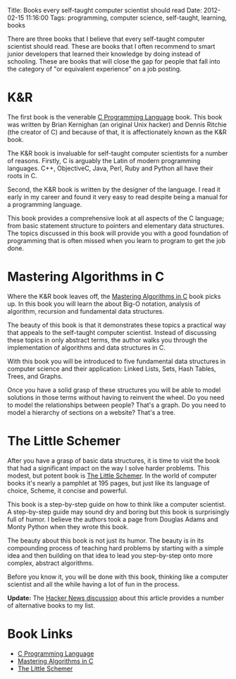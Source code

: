 Title: Books every self-taught computer scientist should read
Date: 2012-02-15 11:16:00
Tags: programming, computer science, self-taught, learning, books

There are three books that I believe that every self-taught computer
scientist should read.  These are books that I often recommend to
smart junior developers that learned their knowledge by doing instead
of schooling. These are books that will close the gap for people that
fall into the category of "or equivalent experience" on a job posting.

# K&R

The first book is the venerable [C Programming
Language](http://amzn.to/zUOn2s) book. This book was written by Brian
Kernighan (an original Unix hacker) and Dennis Ritchie (the creator of
C) and because of that, it is affectionately known as the K&R book.

The K&R book is invaluable for self-taught computer scientists for a
number of reasons.  Firstly, C is arguably the Latin of modern
programming languages. C++, ObjectiveC, Java, Perl, Ruby and Python all have
their roots in C.

Second, the K&R book is written by the designer of the language. I
read it early in my career and found it very easy to read despite
being a manual for a programming language.

This book provides a comprehensive look at all aspects of the C
language; from basic statement structure to pointers and elementary
data structures. The topics discussed in this book will provide you
with a good foundation of programming that is often missed when you
learn to program to get the job done.

# Mastering Algorithms in C

Where the K&R book leaves off, the [Mastering Algorithms in
C](http://amzn.to/yIiWbR) book picks up. In this book you will learn
the about Big-O notation, analysis of algorithm, recursion
and fundamental data structures.

The beauty of this book is that it demonstrates these topics a
practical way that appeals to the self-taught computer
scientist. Instead of discussing these topics in only abstract terms,
the author walks you through the implementation of algorithms and data
structures in C.

With this book you will be introduced to five fundamental data
structures in computer science and their application: Linked Lists,
Sets, Hash Tables, Trees, and Graphs.

Once you have a solid grasp of these structures you will be able to
model solutions in those terms without having to reinvent the
wheel.  Do you need to model the relationships between people?  That's
a graph.  Do you need to model a hierarchy of sections on a website?
That's a tree.

# The Little Schemer

After you have a grasp of basic data structures, it is time to visit
the book that had a significant impact on the way I solve harder
problems.  This modest, but potent book is [The Little
Schemer](http://amzn.to/z2FOF7).  In the world of computer books it's
nearly a pamphlet at 195 pages, but just like its language of choice,
Scheme, it concise and powerful.

This book is a step-by-step guide on how to think like a computer
scientist.  A step-by-step guide may sound dry and boring but this
book is surprisingly full of humor.  I believe the authors took a page
from Douglas Adams and Monty Python when they wrote this book.

The beauty about this book is not just its humor.  The beauty is in
its compounding process of teaching hard problems by starting with a
simple idea and then building on that idea to lead you step-by-step
onto more complex, abstract algorithms.

Before you know it, you will be done with this book, thinking like a
computer scientist and all the while having a lot of fun in the
process.

**Update:** The [Hacker News discussion](http://news.ycombinator.com/item?id=3595599) about this article provides a number of
alternative books to my list.  

# Book Links

* [C Programming Language](http://amzn.to/zUOn2s)
* [Mastering Algorithms in C](http://amzn.to/yIiWbR)
* [The Little Schemer](http://amzn.to/z2FOF7)

